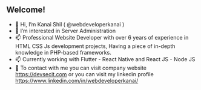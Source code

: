 ## Welcome!
- 👋 Hi, I’m Kanai Shil ( @webdeveloperkanai )
- 👀 I’m interested in Server Administration 
- 📫 Professional Website Developer with over 6 years of experience in HTML CSS Js development projects, Having a piece of in-depth knowledge in PHP-based frameworks.
- 📫 Currently working with Flutter - React Native and React JS - Node JS 
- 🤙 To contact with me you can visit company website https://devsecit.com or you can visit my linkedin profile https://www.linkedin.com/in/webdeveloperkanai/ 

<!---
webdeveloperkanai/webdeveloperkanai is a ✨ special ✨ repository because its `README.md` (this file) appears on your GitHub profile.
You can click the Preview link to take a look at your changes.
--->
